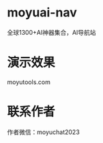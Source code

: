 # moyuai-nav
全球1300+AI神器集合，AI导航站

# 演示效果
<a url='https://moyutools.com'>moyutools.com</a>
# 联系作者
作者微信：moyuchat2023
